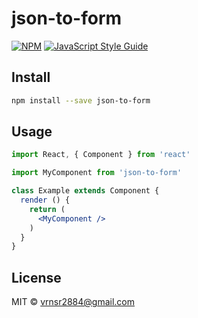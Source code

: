# json-to-form

> 

[![NPM](https://img.shields.io/npm/v/json-to-form.svg)](https://www.npmjs.com/package/json-to-form) [![JavaScript Style Guide](https://img.shields.io/badge/code_style-standard-brightgreen.svg)](https://standardjs.com)

## Install

```bash
npm install --save json-to-form
```

## Usage

```jsx
import React, { Component } from 'react'

import MyComponent from 'json-to-form'

class Example extends Component {
  render () {
    return (
      <MyComponent />
    )
  }
}
```

## License

MIT © [vrnsr2884@gmail.com](https://github.com/vrnsr2884@gmail.com)
